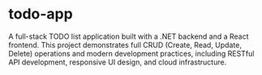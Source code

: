 # todo-app
A full-stack TODO list application built with a .NET backend and a React frontend. This project demonstrates full CRUD (Create, Read, Update, Delete) operations and modern development practices, including RESTful API development, responsive UI design, and cloud infrastructure.
